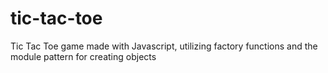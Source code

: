 # tic-tac-toe
Tic Tac Toe game made with Javascript, utilizing factory functions and the module pattern for creating objects
